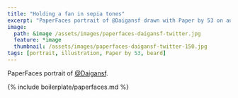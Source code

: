 ```yaml
---
title: "Holding a fan in sepia tones"
excerpt: "PaperFaces portrait of @Daigansf drawn with Paper by 53 on an iPad."
image: 
  path: &image /assets/images/paperfaces-daigansf-twitter.jpg 
  feature: *image
  thumbnail: /assets/images/paperfaces-daigansf-twitter-150.jpg
tags: [portrait, illustration, Paper by 53, beard]
---
```


PaperFaces portrait of [@Daigansf](https://twitter.com/Daigansf).

{% include boilerplate/paperfaces.md %}
